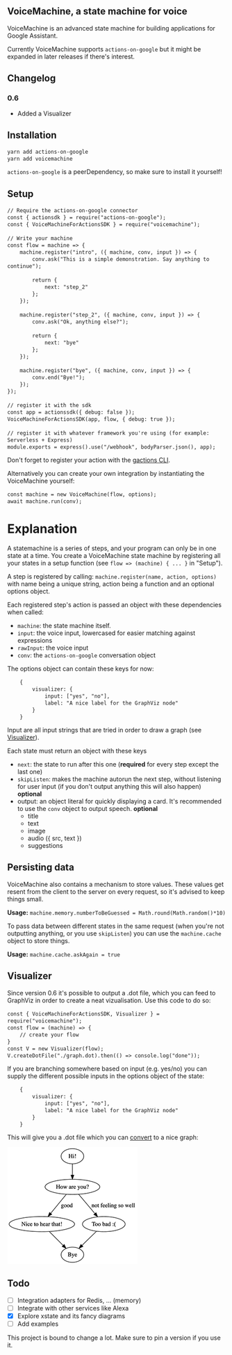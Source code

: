 ## VoiceMachine, a state machine for voice

VoiceMachine is an advanced state machine for building applications for Google Assistant.

Currently VoiceMachine supports `actions-on-google` but it might be expanded in later releases if there's interest.

## Changelog

### 0.6

- Added a Visualizer

## Installation

    yarn add actions-on-google
    yarn add voicemachine

`actions-on-google` is a peerDependency, so make sure to install it yourself!

## Setup

    // Require the actions-on-google connector
    const { actionsdk } = require("actions-on-google");
    const { VoiceMachineForActionsSDK } = require("voicemachine");

    // Write your machine
    const flow = machine => {
        machine.register("intro", ({ machine, conv, input }) => {
            conv.ask("This is a simple demonstration. Say anything to continue");

            return {
                next: "step_2"
            };
        });

        machine.register("step_2", ({ machine, conv, input }) => {
            conv.ask("Ok, anything else?");

            return {
                next: "bye"
            };
        });

        machine.register("bye", ({ machine, conv, input }) => {
            conv.end("Bye!");
        });
    });

    // register it with the sdk
    const app = actionssdk({ debug: false });
    VoiceMachineForActionsSDK(app, flow, { debug: true });

    // register it with whatever framework you're using (for example: Serverless + Express)
    module.exports = express().use("/webhook", bodyParser.json(), app);

Don't forget to register your action with the [gactions CLI](https://developers.google.com/assistant/tools/gactions-cli).

Alternatively you can create your own integration by instantiating the VoiceMachine yourself:

    const machine = new VoiceMachine(flow, options);
    await machine.run(conv);

# Explanation

A statemachine is a series of steps, and your program can only be in one state at a time. You create a VoiceMachine state machine by registering all your states in a setup function (see `flow => (machine) { ... }` in "Setup").

A step is registered by calling: `machine.register(name, action, options)` with name being a unique string, action being a function and an optional options object.

Each registered step's action is passed an object with these dependencies when called:

- `machine`: the state machine itself.
- `input`: the voice input, lowercased for easier matching against expressions
- `rawInput`: the voice input
- `conv`: the `actions-on-google` conversation object

The options object can contain these keys for now:

        {
            visualizer: {
                input: ["yes", "no"],
                label: "A nice label for the GraphViz node"
            }
        }

Input are all input strings that are tried in order to draw a graph (see [Visualizer](#Visualizer)).

Each state must return an object with these keys

- `next`: the state to run after this one (**required** for every step except the last one)
- `skipListen`: makes the machine autorun the next step, without listening for user input (if you don't output anything this will also happen) **optional**
- output: an object literal for quickly displaying a card. It's recommended to use the `conv` object to output speech. **optional**
  - title
  - text
  - image
  - audio ({ src, text })
  - suggestions

## Persisting data

VoiceMachine also contains a mechanism to store values. These values get resent from the client to the server on every request, so it's advised to keep things small.

**Usage:** `machine.memory.numberToBeGuessed = Math.round(Math.random()*10)`

To pass data between different states in the same request (when you're not outputting anything, or you use `skipListen`) you can use the `machine.cache` object to store things.

**Usage:** `machine.cache.askAgain = true`

## Visualizer

Since version 0.6 it's possible to output a .dot file, which you can feed to GraphViz in order to create a neat vizualisation. Use this code to do so:

    const { VoiceMachineForActionsSDK, Visualizer } = require("voicemachine");
    const flow = (machine) => {
        // create your flow
    }
    const V = new Visualizer(flow);
    V.createDotFile("./graph.dot).then(() => console.log("done"));

If you are branching somewhere based on input (e.g. yes/no) you can supply the different possible inputs in the options object of the state:

        {
            visualizer: {
                input: ["yes", "no"],
                label: "A nice label for the GraphViz node"
            }
        }

This will give you a .dot file which you can [convert](https://dreampuf.github.io/GraphvizOnline/) to a nice graph:

![alt text](example-graph.png "Example")

## Todo

- [ ] Integration adapters for Redis, ... (memory)
- [ ] Integrate with other services like Alexa
- [x] Explore xstate and its fancy diagrams
- [ ] Add examples

This project is bound to change a lot. Make sure to pin a version if you use it.
